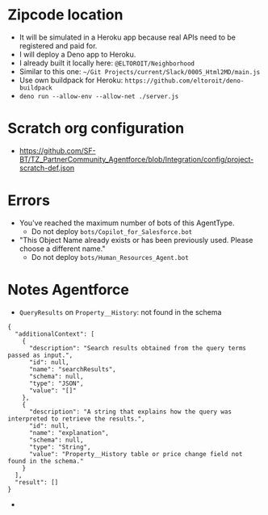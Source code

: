 # Zipcode location

- It will be simulated in a Heroku app because real APIs need to be registered and paid for.
- I will deploy a Deno app to Heroku.
- I already built it locally here: `@ELTOROIT/Neighborhood`
- Similar to this one: `~/Git Projects/current/Slack/0005_Html2MD/main.js`
- Use own buildpack for Heroku: `https://github.com/eltoroit/deno-buildpack`
- `deno run --allow-env --allow-net ./server.js`

# Scratch org configuration

- https://github.com/SF-BT/TZ_PartnerCommunity_Agentforce/blob/Integration/config/project-scratch-def.json

# Errors

- You've reached the maximum number of bots of this AgentType.
    - Do not deploy `bots/Copilot_for_Salesforce.bot`
- "This Object Name already exists or has been previously used. Please choose a different name."
    - Do not deploy `bots/Human_Resources_Agent.bot`

# Notes Agentforce

- `QueryResults` on `Property__History`: not found in the schema

```
{
  "additionalContext": [
    {
      "description": "Search results obtained from the query terms passed as input.",
      "id": null,
      "name": "searchResults",
      "schema": null,
      "type": "JSON",
      "value": "[]"
    },
    {
      "description": "A string that explains how the query was interpreted to retrieve the results.",
      "id": null,
      "name": "explanation",
      "schema": null,
      "type": "String",
      "value": "Property__History table or price change field not found in the schema."
    }
  ],
  "result": []
}
```

-
